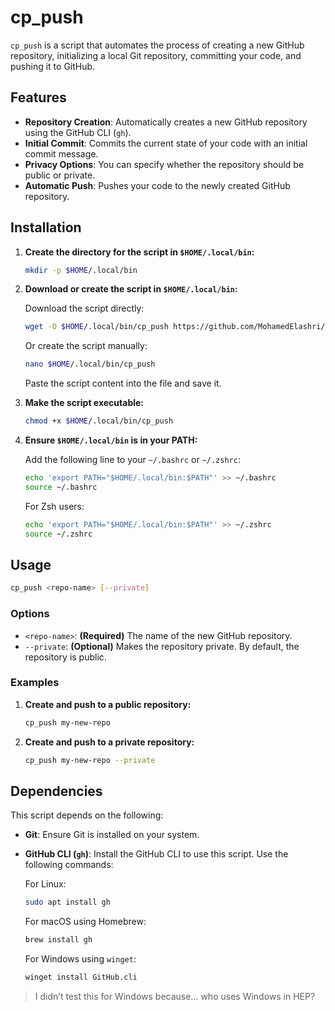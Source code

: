 # cp_push

`cp_push` is a script that automates the process of creating a new GitHub repository, initializing a local Git repository, committing your code, and pushing it to GitHub.

## Features

- **Repository Creation**: Automatically creates a new GitHub repository using the GitHub CLI (`gh`).
- **Initial Commit**: Commits the current state of your code with an initial commit message.
- **Privacy Options**: You can specify whether the repository should be public or private.
- **Automatic Push**: Pushes your code to the newly created GitHub repository.

## Installation

1. **Create the directory for the script in `$HOME/.local/bin`:**

    ```bash
    mkdir -p $HOME/.local/bin
    ```

2. **Download or create the script in `$HOME/.local/bin`:**

    Download the script directly:

    ```bash
    wget -O $HOME/.local/bin/cp_push https://github.com/MohamedElashri/utils/raw/refs/heads/main/git/cp_push/cp_push.sh
    ```

    Or create the script manually:

    ```bash
    nano $HOME/.local/bin/cp_push
    ```

    Paste the script content into the file and save it.

3. **Make the script executable:**

    ```bash
    chmod +x $HOME/.local/bin/cp_push
    ```

4. **Ensure `$HOME/.local/bin` is in your PATH:**

    Add the following line to your `~/.bashrc` or `~/.zshrc`:

    ```bash
    echo 'export PATH="$HOME/.local/bin:$PATH"' >> ~/.bashrc
    source ~/.bashrc
    ```

    For Zsh users:

    ```bash
    echo 'export PATH="$HOME/.local/bin:$PATH"' >> ~/.zshrc
    source ~/.zshrc
    ```

## Usage

```bash
cp_push <repo-name> [--private]
```

### Options

- `<repo-name>`: **(Required)** The name of the new GitHub repository.
- `--private`: **(Optional)** Makes the repository private. By default, the repository is public.

### Examples

1. **Create and push to a public repository:**

    ```bash
    cp_push my-new-repo
    ```

2. **Create and push to a private repository:**

    ```bash
    cp_push my-new-repo --private
    ```

## Dependencies

This script depends on the following:

- **Git**: Ensure Git is installed on your system.
- **GitHub CLI (`gh`)**: Install the GitHub CLI to use this script. Use the following commands:

    For Linux:

    ```bash
    sudo apt install gh
    ```

    For macOS using Homebrew:

    ```bash
    brew install gh
    ```

    For Windows using `winget`:

    ```bash
    winget install GitHub.cli
    ```

> I didn’t test this for Windows because… who uses Windows in HEP?

